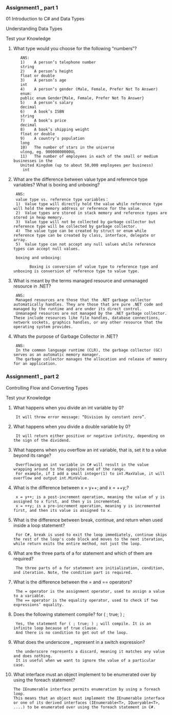 ### Assignment1 _ part 1
01 Introduction to C# and Data Types

Understanding Data Types

Test your Knowledge

1. What type would you choose for the following “numbers”?
   
          ANS: 
          1)	A person’s telephone number
          string
          2)	A person’s height
          float or double
          3)	A person’s age
          int
          4)	A person’s gender (Male, Female, Prefer Not To Answer)
          enum:
          public enum Gender{Male, Female, Prefer Not To Answer}
          5)	A person’s salary
          decimal
          6)	A book’s ISBN
          string
          7)	A book’s price
          decimal
          8)	A book’s shipping weight
          float or double
          9)	A country’s population
          long
          10)	The number of stars in the universe
          ulong, eg. 90000000000UL
          11)	The number of employees in each of the small or medium businesses in the
          United Kingdom (up to about 50,000 employees per business)
           int
3. What are the difference between value type and reference type variables? What is
boxing and unboxing?

        ANS: 
        value type vs. reference type variables：
        1)	Value type will directly hold the value while reference type will hold the memory address or reference for the value. 
        2)	Value types are stored in stack memory and reference types are stored in heap memory. 
        3)	Value type will not be collected by garbage collector but reference type will be collected by garbage collector. 
        4)	The value type can be created by struct or enum while reference type can be created by class, interface, delegate or array.
        5)	Value type can not accept any null values while reference types can accept null values.

        boxing and unboxing:
     
              Boxing is conversion of value type to reference type and unboxing is conversion of reference type to value type.

3. What is meant by the terms managed resource and unmanaged resource in .NET?
   
        ANS: 
        Managed resources are those that the .NET garbage collector automatically handles. They are those that are pure .NET code and managed by the runtime and are under its direct control.
        Unmanaged resources are not managed by the .NET garbage collector. These include resources like file handles, database connections, network sockets, graphics handles, or any other resource that the operating system provides. 


5. Whats the purpose of Garbage Collector in .NET?
   
        ANS: 
        In the common language runtime (CLR), the garbage collector (GC) serves as an automatic memory manager.
        The garbage collector manages the allocation and release of memory for an application.

### Assignment1 _ part 2

Controlling Flow and Converting Types

Test your Knowledge

1. What happens when you divide an int variable by 0?
   
        It will throw error message: “Division by constant zero”.
  
2. What happens when you divide a double variable by 0?
   
        It will return either positive or negative infinity, depending on the sign of the dividend.

3. What happens when you overflow an int variable, that is, set it to a value beyond its range?
   
        Overflowing an int variable in C# will result in the value wrapping around to the opposite end of the range.
        For example, if I add a small integer(1) to int.MaxValue, it will overflow and output int.MinValue.
4. What is the difference between x = y++; and x = ++y;?
   
        x = y++; is a post-increment operation, meaning the value of y is assigned to x first, and then y is incremented.
        x = ++y; is a pre-increment operation, meaning y is incremented first, and then its value is assigned to x.

5. What is the difference between break, continue, and return when used inside a loop statement?

        For C#, break is used to exit the loop immediately, continue skips the rest of the loop's code block and moves to the next iteration, while return exits the entire method, not just the loop.

6. What are the three parts of a for statement and which of them are required?

        The three parts of a for statement are initialization, condition, and iteration. Note, the condition part is required.
   
7. What is the difference between the = and == operators?
    
        The = operator is the assignment operator, used to assign a value to a variable.
        The == operator is the equality operator, used to check if two expressions’ equality.
    
8. Does the following statement compile? for ( ; true; ) ;
    
        Yes, the statement for ( ; true; ) ; will compile. It is an infinite loop because of true clause.
        And there is no condition to get out of the loop.

9. What does the underscore _ represent in a switch expression?
    
        the underscore represents a discard, meaning it matches any value and does nothing.
        It is useful when we want to ignore the value of a particular case.

10. What interface must an object implement to be enumerated over by using the foreach statement?
    
        The IEnumerable interface permits enumeration by using a foreach loop.
        This means that an object must implement the IEnumerable interface or one of its derived interfaces (IEnumerable<T>, IQueryable<T>, ....) to be enumerated over using the foreach statement in C#.


